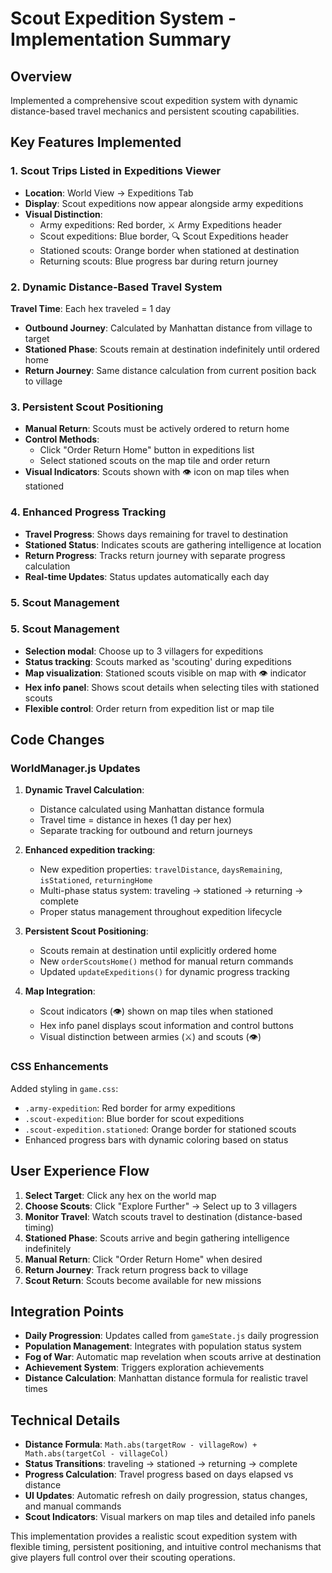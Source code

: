 # Scout Expedition System - Implementation Summary

## Overview
Implemented a comprehensive scout expedition system with dynamic distance-based travel mechanics and persistent scouting capabilities.

## Key Features Implemented

### 1. Scout Trips Listed in Expeditions Viewer
- **Location**: World View → Expeditions Tab
- **Display**: Scout expeditions now appear alongside army expeditions
- **Visual Distinction**: 
  - Army expeditions: Red border, ⚔️ Army Expeditions header
  - Scout expeditions: Blue border, 🔍 Scout Expeditions header
  - Stationed scouts: Orange border when stationed at destination
  - Returning scouts: Blue progress bar during return journey

### 2. Dynamic Distance-Based Travel System
**Travel Time**: Each hex traveled = 1 day
- **Outbound Journey**: Calculated by Manhattan distance from village to target
- **Stationed Phase**: Scouts remain at destination indefinitely until ordered home
- **Return Journey**: Same distance calculation from current position back to village

### 3. Persistent Scout Positioning
- **Manual Return**: Scouts must be actively ordered to return home
- **Control Methods**: 
  - Click "Order Return Home" button in expeditions list
  - Select stationed scouts on the map tile and order return
- **Visual Indicators**: Scouts shown with 👁️ icon on map tiles when stationed

### 4. Enhanced Progress Tracking
- **Travel Progress**: Shows days remaining for travel to destination
- **Stationed Status**: Indicates scouts are gathering intelligence at location
- **Return Progress**: Tracks return journey with separate progress calculation
- **Real-time Updates**: Status updates automatically each day

### 5. Scout Management
### 5. Scout Management
- **Selection modal**: Choose up to 3 villagers for expeditions
- **Status tracking**: Scouts marked as 'scouting' during expeditions
- **Map visualization**: Stationed scouts visible on map with 👁️ indicator
- **Hex info panel**: Shows scout details when selecting tiles with stationed scouts
- **Flexible control**: Order return from expedition list or map tile

## Code Changes

### WorldManager.js Updates
1. **Dynamic Travel Calculation**:
   - Distance calculated using Manhattan distance formula
   - Travel time = distance in hexes (1 day per hex)
   - Separate tracking for outbound and return journeys

2. **Enhanced expedition tracking**:
   - New expedition properties: `travelDistance`, `daysRemaining`, `isStationed`, `returningHome`
   - Multi-phase status system: traveling → stationed → returning → complete
   - Proper status management throughout expedition lifecycle

3. **Persistent Scout Positioning**:
   - Scouts remain at destination until explicitly ordered home
   - New `orderScoutsHome()` method for manual return commands
   - Updated `updateExpeditions()` for dynamic progress tracking

4. **Map Integration**:
   - Scout indicators (👁️) shown on map tiles when stationed
   - Hex info panel displays scout information and control buttons
   - Visual distinction between armies (⚔️) and scouts (👁️)

### CSS Enhancements
Added styling in `game.css`:
- `.army-expedition`: Red border for army expeditions
- `.scout-expedition`: Blue border for scout expeditions  
- `.scout-expedition.stationed`: Orange border for stationed scouts
- Enhanced progress bars with dynamic coloring based on status

## User Experience Flow

1. **Select Target**: Click any hex on the world map
2. **Choose Scouts**: Click "Explore Further" → Select up to 3 villagers
3. **Monitor Travel**: Watch scouts travel to destination (distance-based timing)
4. **Stationed Phase**: Scouts arrive and begin gathering intelligence indefinitely
5. **Manual Return**: Click "Order Return Home" when desired
6. **Return Journey**: Track return progress back to village
7. **Scout Return**: Scouts become available for new missions

## Integration Points

- **Daily Progression**: Updates called from `gameState.js` daily progression
- **Population Management**: Integrates with population status system
- **Fog of War**: Automatic map revelation when scouts arrive at destination
- **Achievement System**: Triggers exploration achievements
- **Distance Calculation**: Manhattan distance formula for realistic travel times

## Technical Details

- **Distance Formula**: `Math.abs(targetRow - villageRow) + Math.abs(targetCol - villageCol)`
- **Status Transitions**: traveling → stationed → returning → complete
- **Progress Calculation**: Travel progress based on days elapsed vs distance
- **UI Updates**: Automatic refresh on daily progression, status changes, and manual commands
- **Scout Indicators**: Visual markers on map tiles and detailed info panels

This implementation provides a realistic scout expedition system with flexible timing, persistent positioning, and intuitive control mechanisms that give players full control over their scouting operations.
